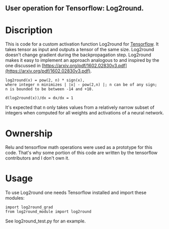 ## User operation for Tensorflow: Log2round.

# Discription
This is code for a custom activation function Log2round for [Tensorflow](https://github.com/tensorflow/tensorflow). It takes tensor as input and outputs a tensor of the same size. Log2round doesn't change gradient during the backpropagation step. Log2round makes it easy to implement an approach analogous to and inspired by the one discussed in [https://arxiv.org/pdf/1602.02830v3.pdf](https://arxiv.org/pdf/1602.02830v3.pdf).
```
log2round(x) = pow(2, n) * sign(x),
where integer n minimizes | |x| - pow(2,n) |; n can be of any sign;
n is bounded to be between -14 and +10.

d(log2round(x))/dx = dx/dx = 1

```
It's expected that n only takes values from a relatively narrow subset of integers when computed for all weights and activations of a neural network.
# Ownership
Relu and tensorflow math operations were used as a prototype for this code. That's why some portion of this code are written by the tensorflow contributors and I don't own it. 

# Usage

To use Log2round one needs Tensorflow installed and import these modules:
```
import log2round_grad
from log2round_module import log2round
```
See log2round_test.py for an example.
